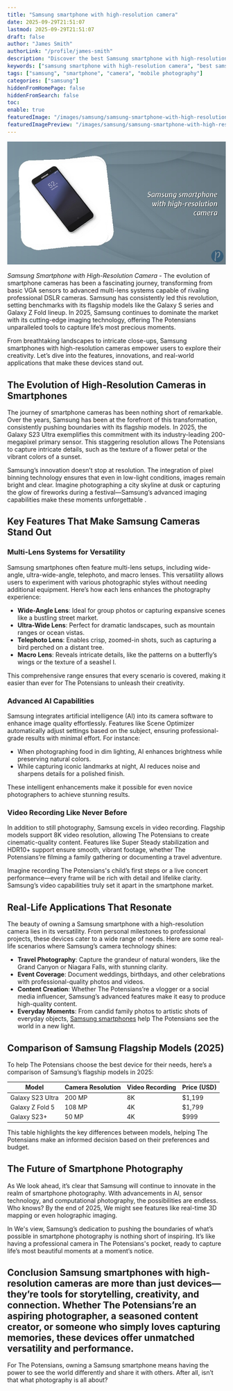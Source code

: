 ```yaml
---
title: "Samsung smartphone with high-resolution camera"
date: 2025-09-29T21:51:07
lastmod: 2025-09-29T21:51:07
draft: false
author: "James Smith"
authorLink: "/profile/james-smith"
description: "Discover the best Samsung smartphone with high-resolution camera for stunning photos, advanced features, and cutting-edge technology. Click to learn more!"
keywords: ["samsung smartphone with high-resolution camera", "best samsung camera phone 2025", "samsung smartphone photography tips"]
tags: ["samsung", "smartphone", "camera", "mobile photography"]
categories: ["samsung"]
hiddenFromHomePage: false
hiddenFromSearch: false
toc:
enable: true
featuredImage: "/images/samsung/samsung-smartphone-with-high-resolution-camera.jpg"
featuredImagePreview: "/images/samsung/samsung-smartphone-with-high-resolution-camera.jpg"
---
```


![Samsung smartphone with high-resolution camera](/images/samsung/samsung-smartphone-with-high-resolution-camera.jpg)


*Samsung Smartphone with High-Resolution Camera* - The evolution of smartphone cameras has been a fascinating journey, transforming from basic VGA sensors to advanced multi-lens systems capable of rivaling professional DSLR cameras. Samsung has consistently led this revolution, setting benchmarks with its flagship models like the Galaxy S series and Galaxy Z Fold lineup.  In 2025, Samsung continues to dominate the market with its cutting-edge imaging technology, offering The Potensians unparalleled tools to capture life’s most precious moments.

From breathtaking landscapes to intricate close-ups, Samsung smartphones with high-resolution cameras empower users to explore their creativity. Let’s dive into the features, innovations, and real-world applications that make these devices stand out.

## The Evolution of High-Resolution Cameras in Smartphones

The journey of smartphone cameras has been nothing short of remarkable. Over the years, Samsung has been at the forefront of this transformation, consistently pushing boundaries with its flagship models. In 2025, the Galaxy S23 Ultra exemplifies this commitment with its industry-leading 200-megapixel primary sensor. This staggering resolution allows The Potensians to capture intricate details, such as the texture of a flower petal or the vibrant colors of a sunset.

Samsung’s innovation doesn’t stop at resolution. The integration of pixel binning technology ensures that even in low-light conditions, images remain bright and clear. Imagine photographing a city skyline at dusk or capturing the glow of fireworks during a festival—Samsung’s advanced imaging capabilities make these moments unforgettable .

## Key Features That Make Samsung Cameras Stand Out

### Multi-Lens Systems for Versatility

Samsung smartphones often feature multi-lens setups, including wide-angle, ultra-wide-angle, telephoto, and macro lenses. This versatility allows users to experiment with various photographic styles without needing additional equipment. Here’s how each lens enhances the photography experience:

- **Wide-Angle Lens**: Ideal for group photos or capturing expansive scenes like a bustling street market.
- **Ultra-Wide Lens**: Perfect for dramatic landscapes, such as mountain ranges or ocean vistas.
- **Telephoto Lens**: Enables crisp, zoomed-in shots, such as capturing a bird perched on a distant tree.
- **Macro Lens**: Reveals intricate details, like the patterns on a butterfly’s wings or the texture of a seashel l.

This comprehensive range ensures that every scenario is covered, making it easier than ever for The Potensians to unleash their creativity.

### Advanced AI Capabilities

Samsung integrates artificial intelligence (AI) into its camera software to enhance image quality effortlessly. Features like Scene Optimizer automatically adjust settings based on the subject, ensuring professional-grade results with minimal effort. For instance:

- When photographing food in dim lighting, AI enhances brightness while preserving natural colors.
- While capturing iconic landmarks at night, AI reduces noise and sharpens details for a polished finish.

These intelligent enhancements make it possible for even novice photographers to achieve stunning results.

### Video Recording Like Never Before

In addition to still photography, Samsung excels in video recording. Flagship models support 8K video resolution, allowing The Potensians to create cinematic-quality content. Features like Super Steady stabilization and HDR10+ support ensure smooth, vibrant footage, whether The Potensians’re filming a family gathering or documenting a travel adventure.

Imagine recording The Potensians's child’s first steps or a live concert performance—every frame will be rich with detail and lifelike clarity. Samsung’s video capabilities truly set it apart in the smartphone market.

## Real-Life Applications That Resonate

The beauty of owning a Samsung smartphone with a high-resolution camera lies in its versatility. From personal milestones to professional projects, these devices cater to a wide range of needs. Here are some real-life scenarios where Samsung’s camera technology shines:

- **Travel Photography**: Capture the grandeur of natural wonders, like the Grand Canyon or Niagara Falls, with stunning clarity.
- **Event Coverage**: Document weddings, birthdays, and other celebrations with professional-quality photos and videos.
- **Content Creation**: Whether The Potensians’re a vlogger or a social media influencer, Samsung’s advanced features make it easy to produce high-quality content.
- **Everyday Moments**: From candid family photos to artistic shots of everyday objects, [Samsung smartphones](/samsung/affordable-samsung-smartphones) help The Potensians see the world in a new light.

## Comparison of Samsung Flagship Models (2025)

To help The Potensians choose the best device for their needs, here’s a comparison of Samsung’s flagship models in 2025:

<div class="table-responsive">
<table class="html-table">
<thead>
<tr>
<th>Model</th>
<th>Camera Resolution</th>
<th>Video Recording</th>
<th>Price (USD)</th>
</tr>
</thead>
<tbody>
<tr>
<td>Galaxy S23 Ultra</td>
<td>200 MP</td>
<td>8K</td>
<td>$1,199</td>
</tr>
<tr>
<td>Galaxy Z Fold 5</td>
<td>108 MP</td>
<td>4K</td>
<td>$1,799</td>
</tr>
<tr>
<td>Galaxy S23+</td>
<td>50 MP</td>
<td>4K</td>
<td>$999</td>
</tr>
</tbody>
</table>
</div>

This table highlights the key differences between models, helping The Potensians make an informed decision based on their preferences and budget.

## The Future of Smartphone Photography

As We look ahead, it’s clear that Samsung will continue to innovate in the realm of smartphone photography. With advancements in AI, sensor technology, and computational photography, the possibilities are endless. Who knows? By the end of 2025, We might see features like real-time 3D mapping or even holographic imaging.

In We's view, Samsung’s dedication to pushing the boundaries of what’s possible in smartphone photography is nothing short of inspiring. It’s like having a professional camera in The Potensians's pocket, ready to capture life’s most beautiful moments at a moment’s notice.

## Conclusion Samsung smartphones with high-resolution cameras are more than just devices—they’re tools for storytelling, creativity, and connection. Whether The Potensians’re an aspiring photographer, a seasoned content creator, or someone who simply loves capturing memories, these devices offer unmatched versatility and performance.

For The Potensians, owning a Samsung smartphone means having the power to see the world differently and share it with others. After all, isn’t that what photography is all about?